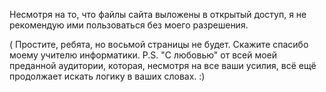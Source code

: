 Несмотря на то, что файлы сайта выложены в открытый доступ, я не рекомендую ими пользоваться без моего разрешения.

( Простите, ребята, но восьмой страницы не будет. Скажите спасибо моему учителю информатики.
P.S. "С любовью" от всей моей преданной аудитории, которая, несмотря на все ваши усилия, всё ещё продолжает искать логику в ваших словах. :)

